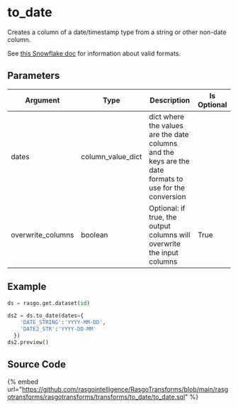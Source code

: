 

# to_date

Creates a column of a date/timestamp type from a string or other non-date column.

See [this Snowflake doc](https://docs.snowflake.com/en/user-guide/date-time-input-output.html#about-the-format-specifiers-in-this-section) for information about valid formats.


## Parameters

|     Argument      |       Type        |                                              Description                                               | Is Optional |
| ----------------- | ----------------- | ------------------------------------------------------------------------------------------------------ | ----------- |
| dates             | column_value_dict | dict where the values are the date columns and the keys are the date formats to use for the conversion |             |
| overwrite_columns | boolean           | Optional: if true, the output columns will overwrite the input columns                                 | True        |


## Example

```python
ds = rasgo.get.dataset(id)

ds2 = ds.to_date(dates={
    'DATE_STRING':'YYYY-MM-DD',
    'DATE2_STR':'YYYY-DD-MM'
  })
ds2.preview()
```

## Source Code

{% embed url="https://github.com/rasgointelligence/RasgoTransforms/blob/main/rasgotransforms/rasgotransforms/transforms/to_date/to_date.sql" %}

